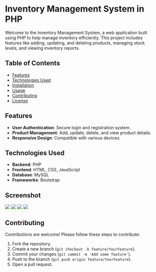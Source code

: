# Inventory Management System in PHP

Welcome to the Inventory Management System, a web application built using PHP to help manage inventory efficiently. This project includes features like adding, updating, and deleting products, managing stock levels, and viewing inventory reports.

## Table of Contents

- [Features](#features)
- [Technologies Used](#technologies-used)
- [Installation](#installation)
- [Usage](#usage)
- [Contributing](#contributing)
- [License](#license)

## Features

- **User Authentication**: Secure login and registration system.
- **Product Management**: Add, update, delete, and view product details.
- **Responsive Design**: Compatible with various devices.

## Technologies Used

- **Backend**: PHP
- **Frontend**: HTML, CSS, JavaScript
- **Database**: MySQL
- **Frameworks**: Bootstrap


## Screenshot

<img src="https://github-production-user-asset-6210df.s3.amazonaws.com/103490245/248442348-718b818e-9573-4d3b-8f5c-264f724a9f52.png">
<img src="https://github-production-user-asset-6210df.s3.amazonaws.com/103490245/248442355-ece11256-af6f-4fc1-8cec-7f4a9cc56a01.png" >
<img src="https://github-production-user-asset-6210df.s3.amazonaws.com/103490245/248442356-63ba17aa-1bdc-452b-8415-48766ad4b77f.png" >
<img src="https://github-production-user-asset-6210df.s3.amazonaws.com/103490245/248442359-4ee8da6d-cbc5-404b-9639-230d17e76c09.png">

## Contributing

Contributions are welcome! Please follow these steps to contribute:

1. Fork the repository.
2. Create a new branch (`git checkout -b feature/YourFeature`).
3. Commit your changes (`git commit -m 'Add some feature'`).
4. Push to the branch (`git push origin feature/YourFeature`).
5. Open a pull request.



